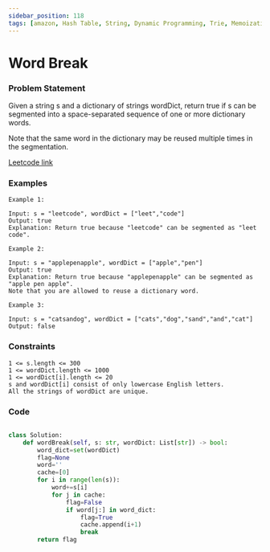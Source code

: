 ```yaml
---
sidebar_position: 118
tags: [amazon, Hash Table, String, Dynamic Programming, Trie, Memoization]
---
```


# Word Break

### Problem Statement

Given a string s and a dictionary of strings wordDict, return true if s can be segmented into a space-separated sequence of one or more dictionary words.

Note that the same word in the dictionary may be reused multiple times in the segmentation.

[Leetcode link](https://leetcode.com/problems/word-break)

### Examples

```
Example 1:

Input: s = "leetcode", wordDict = ["leet","code"]
Output: true
Explanation: Return true because "leetcode" can be segmented as "leet code".

Example 2:

Input: s = "applepenapple", wordDict = ["apple","pen"]
Output: true
Explanation: Return true because "applepenapple" can be segmented as "apple pen apple".
Note that you are allowed to reuse a dictionary word.

Example 3:

Input: s = "catsandog", wordDict = ["cats","dog","sand","and","cat"]
Output: false
```

### Constraints

```
1 <= s.length <= 300
1 <= wordDict.length <= 1000
1 <= wordDict[i].length <= 20
s and wordDict[i] consist of only lowercase English letters.
All the strings of wordDict are unique.
```

### Code

```python title="Python3 Code"

class Solution:
    def wordBreak(self, s: str, wordDict: List[str]) -> bool:
        word_dict=set(wordDict)
        flag=None
        word=''
        cache=[0]
        for i in range(len(s)):
            word+=s[i]
            for j in cache:
                flag=False
                if word[j:] in word_dict:
                    flag=True
                    cache.append(i+1)
                    break
        return flag

```
